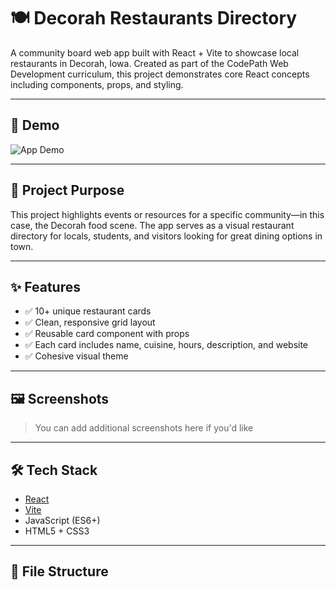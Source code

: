 # 🍽️ Decorah Restaurants Directory

A community board web app built with React + Vite to showcase local restaurants in Decorah, Iowa. Created as part of the CodePath Web Development curriculum, this project demonstrates core React concepts including components, props, and styling.

---

## 🎥 Demo

![App Demo](./demo.gif)

<!-- Replace `demo.gif` with your GIF or video file. For video, use something like:
[Watch Demo on YouTube](https://youtu.be/YOUR_VIDEO_LINK) -->

---

## 🧠 Project Purpose

This project highlights events or resources for a specific community—in this case, the Decorah food scene. The app serves as a visual restaurant directory for locals, students, and visitors looking for great dining options in town.

---

## ✨ Features

- ✅ 10+ unique restaurant cards
- ✅ Clean, responsive grid layout
- ✅ Reusable card component with props
- ✅ Each card includes name, cuisine, hours, description, and website
- ✅ Cohesive visual theme

---

## 🖼️ Screenshots

> You can add additional screenshots here if you'd like

---

## 🛠 Tech Stack

- [React](https://reactjs.org/)
- [Vite](https://vitejs.dev/)
- JavaScript (ES6+)
- HTML5 + CSS3

---

## 📁 File Structure
